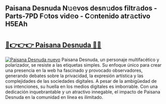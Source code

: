 ## Paisana Desnuda N𝚞𝚎vos desn𝚞dos filtr𝚊dos - Parts-7PD F𝚘tos vid𝚎o - C𝚘ntenido atr𝚊ctivo H5EAh

# <h2><a href="http://mb06tch.tromn.icu/?c=Paisana+Desnuda">🔗👉👉👉 Paisana Desnuda 🔗🔗</a></h2>

[![Paisana Desnuda nuevo](https://i.imgur.com/pEAQMta.gif)](http://mb06tch.tromn.icu/?c=Paisana+Desnuda)
Paisana Desnuda, un personaje multifacético y polarizador, se resiste a las etiquetas simples. Su enfoque único para crear una presencia en la web ha fascinado y provocado observadores, generando debates sobre la privacidad, la expresión artística y las complejidades de las sociedades digitales. A pesar de la ambigüedad de sus intenciones, su huella en los medios digitales es imborrable. Con una dedicación inquebrantable y un atractivo innegable, el impacto de Paisana Desnuda en la comunidad en línea es ilimitado.
